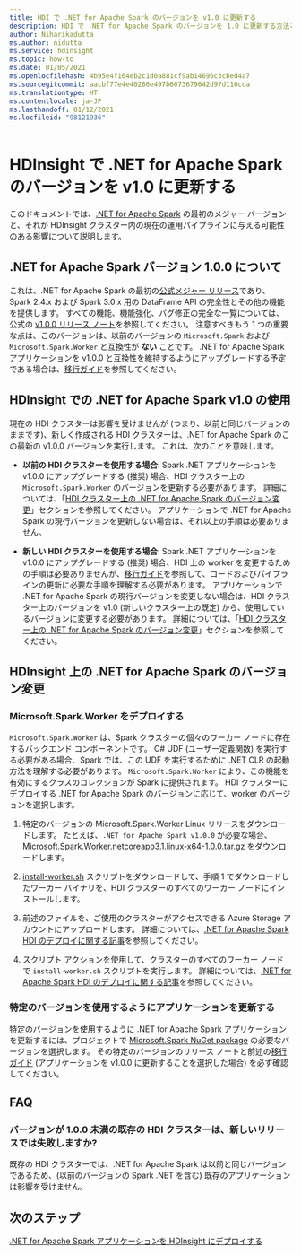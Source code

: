 ```yaml
---
title: HDI で .NET for Apache Spark のバージョンを v1.0 に更新する
description: HDI で .NET for Apache Spark のバージョンを 1.0 に更新する方法と、それが既存のコードおよびクラスターに与える影響について説明します。
author: Niharikadutta
ms.author: nidutta
ms.service: hdinsight
ms.topic: how-to
ms.date: 01/05/2021
ms.openlocfilehash: 4b95e4f164eb2c1d0a881cf9ab14696c3cbed4a7
ms.sourcegitcommit: aacbf77e4e40266e497b6073679642d97d110cda
ms.translationtype: HT
ms.contentlocale: ja-JP
ms.lasthandoff: 01/12/2021
ms.locfileid: "98121936"
---
```

# <a name="updating-net-for-apache-spark-to-version-v10--in-hdinsight"></a>HDInsight で .NET for Apache Spark のバージョンを v1.0 に更新する

このドキュメントでは、[.NET for Apache Spark](https://github.com/dotnet/spark) の最初のメジャー バージョンと、それが HDInsight クラスター内の現在の運用パイプラインに与える可能性のある影響について説明します。

## <a name="about-net-for-apache-spark-version-100"></a>.NET for Apache Spark バージョン 1.0.0 について

これは、.NET for Apache Spark の最初の[公式メジャー リリース](https://github.com/dotnet/spark/releases/tag/v1.0.0)であり、Spark 2.4.x および Spark 3.0.x 用の DataFrame API の完全性とその他の機能を提供します。 すべての機能、機能強化、バグ修正の完全な一覧については、公式の [v1.0.0 リリース ノート](https://github.com/dotnet/spark/blob/master/docs/release-notes/1.0.0/release-1.0.0.md)を参照してください。
注意すべきもう 1 つの重要な点は、このバージョンは、以前のバージョンの `Microsoft.Spark` および `Microsoft.Spark.Worker` と互換性が **ない** ことです。 .NET for Apache Spark アプリケーションを v1.0.0 と互換性を維持するようにアップグレードする予定である場合は、[移行ガイド](https://github.com/dotnet/spark/blob/master/docs/migration-guide.md#upgrading-from-microsoftspark-0x-to-10)を参照してください。

## <a name="using-net-for-apache-spark-v10-in-hdinsight"></a>HDInsight での .NET for Apache Spark v1.0 の使用

現在の HDI クラスターは影響を受けませんが (つまり、以前と同じバージョンのままです)、新しく作成される HDI クラスターは、.NET for Apache Spark のこの最新の v1.0.0 バージョンを実行します。 これは、次のことを意味します。

- **以前の HDI クラスターを使用する場合**: Spark .NET アプリケーションを v1.0.0 にアップグレードする (推奨) 場合、HDI クラスター上の `Microsoft.Spark.Worker` のバージョンを更新する必要があります。 詳細については、「[HDI クラスター上の .NET for Apache Spark のバージョン変更](#changing-net-for-apache-spark-version-on-hdinsight)」セクションを参照してください。
アプリケーションで .NET for Apache Spark の現行バージョンを更新しない場合は、それ以上の手順は必要ありません。  

- **新しい HDI クラスターを使用する場合**: Spark .NET アプリケーションを v1.0.0 にアップグレードする (推奨) 場合、HDI 上の worker を変更するための手順は必要ありませんが、[移行ガイド](https://github.com/dotnet/spark/blob/master/docs/migration-guide.md#upgrading-from-microsoftspark-0x-to-10)を参照して、コードおよびパイプラインの更新に必要な手順を理解する必要があります。
アプリケーションで .NET for Apache Spark の現行バージョンを変更しない場合は、HDI クラスター上のバージョンを v1.0 (新しいクラスター上の既定) から、使用しているバージョンに変更する必要があります。 詳細については、「[HDI クラスター上の .NET for Apache Spark のバージョン変更](spark-dotnet-version-update.md#changing-net-for-apache-spark-version-on-hdinsight)」セクションを参照してください。  

## <a name="changing-net-for-apache-spark-version-on-hdinsight"></a>HDInsight 上の .NET for Apache Spark のバージョン変更

### <a name="deploy-microsoftsparkworker"></a>Microsoft.Spark.Worker をデプロイする

`Microsoft.Spark.Worker` は、Spark クラスターの個々のワーカー ノードに存在するバックエンド コンポーネントです。 C# UDF (ユーザー定義関数) を実行する必要がある場合、Spark では、この UDF を実行するために .NET CLR の起動方法を理解する必要があります。 `Microsoft.Spark.Worker` により、この機能を有効にするクラスのコレクションが Spark に提供されます。 HDI クラスターにデプロイする .NET for Apache Spark のバージョンに応じて、worker のバージョンを選択します。

1. 特定のバージョンの Microsoft.Spark.Worker Linux リリースをダウンロードします。 たとえば、`.NET for Apache Spark v1.0.0` が必要な場合、[Microsoft.Spark.Worker.netcoreapp3.1.linux-x64-1.0.0.tar.gz](https://github.com/dotnet/spark/releases/tag/v1.0.0) をダウンロードします。  

2. [install-worker.sh](https://github.com/dotnet/spark/blob/master/deployment/install-worker.sh) スクリプトをダウンロードして、手順 1 でダウンロードしたワーカー バイナリを、HDI クラスターのすべてのワーカー ノードにインストールします。  

3. 前述のファイルを、ご使用のクラスターがアクセスできる Azure Storage アカウントにアップロードします。 詳細については、[.NET for Apache Spark HDI のデプロイに関する記事](https://docs.microsoft.com/dotnet/spark/tutorials/hdinsight-deployment#upload-files-to-azure)を参照してください。

4. スクリプト アクションを使用して、クラスターのすべてのワーカー ノードで `install-worker.sh` スクリプトを実行します。 詳細については、[.NET for Apache Spark HDI のデプロイに関する記事](https://docs.microsoft.com/dotnet/spark/tutorials/hdinsight-deployment#run-the-hdinsight-script-action)を参照してください。

### <a name="update-your-application-to-use-specific-version"></a>特定のバージョンを使用するようにアプリケーションを更新する

特定のバージョンを使用するように .NET for Apache Spark アプリケーションを更新するには、プロジェクトで [Microsoft.Spark NuGet package](https://www.nuget.org/packages/Microsoft.Spark/) の必要なバージョンを選択します。 その特定のバージョンのリリース ノートと前述の[移行ガイド](https://github.com/dotnet/spark/blob/master/docs/migration-guide.md#upgrading-from-microsoftspark-0x-to-10) (アプリケーションを v1.0.0 に更新することを選択した場合) を必ず確認してください。

## <a name="faqs"></a>FAQ

### <a name="will-my-existing-hdi-cluster-with-version--100-start-failing-with-the-new-release"></a>バージョンが 1.0.0 未満の既存の HDI クラスターは、新しいリリースでは失敗しますか?

既存の HDI クラスターでは、.NET for Apache Spark は以前と同じバージョンであるため、(以前のバージョンの Spark .NET を含む) 既存のアプリケーションは影響を受けません。

## <a name="next-steps"></a>次のステップ

[.NET for Apache Spark アプリケーションを HDInsight にデプロイする](https://docs.microsoft.com/dotnet/spark/tutorials/hdinsight-deployment)
